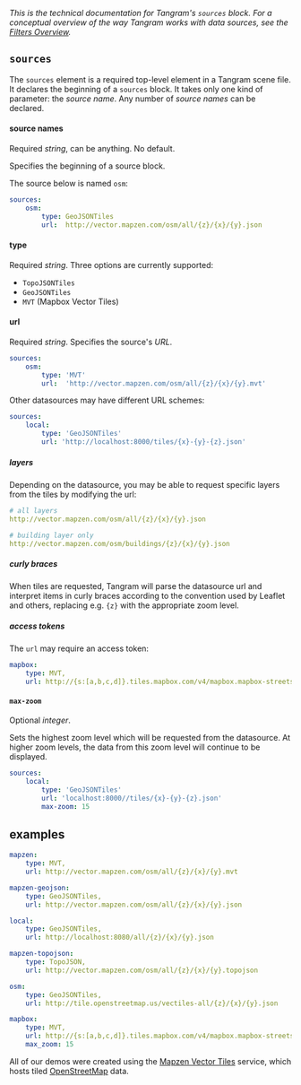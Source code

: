 *This is the technical documentation for Tangram's `sources` block. For a conceptual overview of the way Tangram works with data sources, see the [Filters Overview](Filters-Overview.md).*

## `sources`
The `sources` element is a required top-level element in a Tangram scene file. It declares the beginning of a `sources` block. It takes only one kind of parameter: the _source name_. Any number of _source names_ can be declared.

#### source names
Required _string_, can be anything. No default.

Specifies the beginning of a source block.

The source below is named `osm`:
```yaml
sources:
    osm:
        type: GeoJSONTiles
        url:  http://vector.mapzen.com/osm/all/{z}/{x}/{y}.json
```

#### type
Required _string_. Three options are currently supported:

- `TopoJSONTiles`
- `GeoJSONTiles`
- `MVT` (Mapbox Vector Tiles)

#### url
Required _string_. Specifies the source's _URL_.

```yaml
sources:
    osm:
        type: 'MVT'
        url:  'http://vector.mapzen.com/osm/all/{z}/{x}/{y}.mvt'
```

Other datasources may have different URL schemes:

```yaml
sources:
    local:
        type: 'GeoJSONTiles'
        url: 'http://localhost:8000/tiles/{x}-{y}-{z}.json'
```

##### layers

Depending on the datasource, you may be able to request specific layers from the tiles by modifying the url:

```yaml
# all layers
http://vector.mapzen.com/osm/all/{z}/{x}/{y}.json

# building layer only
http://vector.mapzen.com/osm/buildings/{z}/{x}/{y}.json
```

##### curly braces

When tiles are requested, Tangram will parse the datasource url and interpret items in curly braces according to the convention used by Leaflet and others,  replacing e.g. `{z}` with the appropriate zoom level.

##### access tokens
The `url` may require an access token:

```yaml
mapbox:
    type: MVT,
    url: http://{s:[a,b,c,d]}.tiles.mapbox.com/v4/mapbox.mapbox-streets-v6-dev/{z}/{x}/{y}.vector.pbf?access_token=pk.eyJ1IjoiYmNhbXBlciIsImJiOiJWUmh3anY0In0.1fgSTNWpQV8-5sBjGbBzGg
```

#### `max-zoom`
Optional _integer_.

Sets the highest zoom level which will be requested from the datasource. At higher zoom levels, the data from this zoom level will continue to be displayed.

```yaml
sources:
    local:
        type: 'GeoJSONTiles'
        url: 'localhost:8000//tiles/{x}-{y}-{z}.json'
        max-zoom: 15
```

## examples

```yaml
mapzen:
    type: MVT,
    url: http://vector.mapzen.com/osm/all/{z}/{x}/{y}.mvt

mapzen-geojson:
    type: GeoJSONTiles,
    url: http://vector.mapzen.com/osm/all/{z}/{x}/{y}.json

local:
    type: GeoJSONTiles,
    url: http://localhost:8080/all/{z}/{x}/{y}.json

mapzen-topojson:
    type: TopoJSON,
    url: http://vector.mapzen.com/osm/all/{z}/{x}/{y}.topojson

osm:
    type: GeoJSONTiles,
    url: http://tile.openstreetmap.us/vectiles-all/{z}/{x}/{y}.json

mapbox:
    type: MVT,
    url: http://{s:[a,b,c,d]}.tiles.mapbox.com/v4/mapbox.mapbox-streets-v6-dev/{z}/{x}/{y}.vector.pbf?access_token=pk.eyJ1IjoiYmNhbXBlciIsImEiOiJWUmh3anY0In0.1fgSTNWpQV8-5sBjGbBzGg,
    max_zoom: 15
```

All of our demos were created using the [Mapzen Vector Tiles](https://github.com/mapzen/vector-datasource) service, which hosts tiled [OpenStreetMap](http://openstreetmap.org) data.
